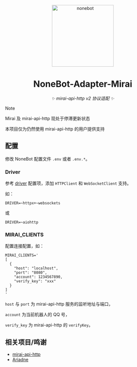 <p align="center">
  <a href="https://nonebot.dev/"><img src="https://camo.githubusercontent.com/32db41bc55fa37e0d0085e4fd70e4e74fd34307f6bb4ebdad235bd1b0c8f4126/68747470733a2f2f6e6f6e65626f742e6465762f6c6f676f2e706e67" width="200" height="200" alt="nonebot"></a>
</p>

<div align="center">

# NoneBot-Adapter-Mirai

_✨ mirai-api-http v2 协议适配 ✨_

</div>

> [!NOTE]
> Mirai 及 mirai-api-http 现处于停滞更新状态
> 
> 本项目仅为仍然使用 mirai-api-http 的用户提供支持


## 配置

修改 NoneBot 配置文件 `.env` 或者 `.env.*`。

### Driver

参考 [driver](https://nonebot.dev/docs/appendices/config#driver) 配置项，添加 `HTTPClient` 和 `WebSocketClient` 支持。

如：

```dotenv
DRIVER=~httpx+~websockets
```

或

```dotenv
DRIVER=~aiohttp
```

### MIRAI_CLIENTS

配置连接配置，如：

```dotenv
MIRAI_CLIENTS='
[
  {
    "host": "localhost",
    "port": "8080",
    "account": 1234567890,
    "verify_key": "xxx"
  }
]
'
```

`host` 与 `port` 为 mirai-api-http 服务的监听地址与端口，

`account` 为当前机器人的 QQ 号，

`verify_key` 为 mirai-api-http 的 `verifyKey`。

## 相关项目/鸣谢

- [mirai-api-http](https://github.com/project-mirai/mirai-api-http)
- [Ariadne](https://github.com/GraiaProject/Ariadne)
